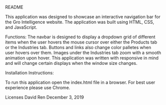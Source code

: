 README

This application was designed to showcase an interactive navigation bar for the Gro Intelligence website.
The application was built using HTML, CSS, and JavaScript.

Functions:
The navbar is designed to display a dropdown grid of different items when the user hovers the mouse cursor over either the Products tab or the Industries tab. Buttons and links also change color palletes when user hovers over them. Images under the Industries tab zoom with a smooth animation upon hover. This application was written with responsive in mind and will change certain displays when the window size changes.

Installation Instructions:

To run this application open the index.html file in a browser. For best user experience please use Chrome.

Licenses David Ren December 3, 2019